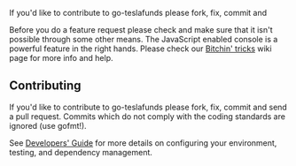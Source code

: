 If you'd like to contribute to go-teslafunds please fork, fix, commit and


Before you do a feature request please check and make sure that it isn't possible
through some other means. The JavaScript enabled console is a powerful feature
in the right hands. Please check our [Bitchin' tricks](https://github.com/teslafunds/go-teslafunds/wiki/bitchin-tricks) wiki page for more info
and help.

## Contributing

If you'd like to contribute to go-teslafunds please fork, fix, commit and
send a pull request. Commits which do not comply with the coding standards
are ignored (use gofmt!).

See [Developers' Guide](https://github.com/teslafunds/go-teslafunds/wiki/Developers'-Guide)
for more details on configuring your environment, testing, and
dependency management.
